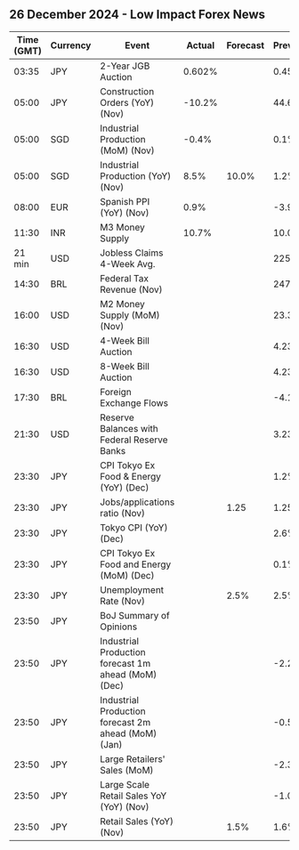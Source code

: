 ## 26 December 2024 - Low Impact Forex News

| Time (GMT) | Currency | Event | Actual | Forecast | Previous |
|------|----------|-------|--------|----------|----------|
| 03:35 | JPY | 2-Year JGB Auction | 0.602% |  | 0.454% |
| 05:00 | JPY | Construction Orders (YoY) (Nov) | -10.2% |  | 44.6% |
| 05:00 | SGD | Industrial Production (MoM) (Nov) | -0.4% |  | 0.1% |
| 05:00 | SGD | Industrial Production (YoY) (Nov) | 8.5% | 10.0% | 1.2% |
| 08:00 | EUR | Spanish PPI (YoY) (Nov) | 0.9% |  | -3.9% |
| 11:30 | INR | M3 Money Supply | 10.7% |  | 10.0% |
| 21 min | USD | Jobless Claims 4-Week Avg. |  |  | 225.50K |
| 14:30 | BRL | Federal Tax Revenue (Nov) |  |  | 247.92B |
| 16:00 | USD | M2 Money Supply (MoM) (Nov) |  |  | 23.31T |
| 16:30 | USD | 4-Week Bill Auction |  |  | 4.230% |
| 16:30 | USD | 8-Week Bill Auction |  |  | 4.230% |
| 17:30 | BRL | Foreign Exchange Flows |  |  | -4.146B |
| 21:30 | USD | Reserve Balances with Federal Reserve Banks |  |  | 3.237T |
| 23:30 | JPY | CPI Tokyo Ex Food & Energy (YoY) (Dec) |  |  | 1.2% |
| 23:30 | JPY | Jobs/applications ratio (Nov) |  | 1.25 | 1.25 |
| 23:30 | JPY | Tokyo CPI (YoY) (Dec) |  |  | 2.6% |
| 23:30 | JPY | CPI Tokyo Ex Food and Energy (MoM) (Dec) |  |  | 0.1% |
| 23:30 | JPY | Unemployment Rate (Nov) |  | 2.5% | 2.5% |
| 23:50 | JPY | BoJ Summary of Opinions |  |  |  |
| 23:50 | JPY | Industrial Production forecast 1m ahead (MoM) (Dec) |  |  | -2.2% |
| 23:50 | JPY | Industrial Production forecast 2m ahead (MoM) (Jan) |  |  | -0.5% |
| 23:50 | JPY | Large Retailers' Sales (MoM) |  |  | -2.3% |
| 23:50 | JPY | Large Scale Retail Sales YoY (YoY) (Nov) |  |  | -1.0% |
| 23:50 | JPY | Retail Sales (YoY) (Nov) |  | 1.5% | 1.6% |
